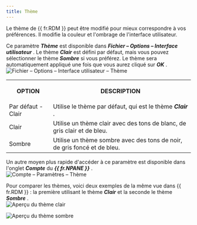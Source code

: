 ```yaml
---
title: Thème
---
```

Le thème de {{ fr.RDM }} peut être modifié pour mieux correspondre à vos préférences. Il modifie la couleur et l'ombrage de l'interface utilisateur.  

Ce paramètre ***Thème*** est disponible dans ***Fichier – Options – Interface utilisateur*** . Le thème ***Clair*** est défini par défaut, mais vous pouvez sélectionner le thème ***Sombre*** si vous préférez. Le thème sera automatiquement appliqué une fois que vous aurez cliqué sur ***OK*** .  
![Fichier – Options – Interface utilisateur – Thème](/img/fr/rdm/windows/clip11341.png) 

<table>
	<tr>
		<th>

OPTION 
		</th>
		<th>
DESCRIPTION 
		</th>
	</tr>
	<tr>
		<td>
Par défaut - Clair 
		</td>
		<td>
Utilise le thème par défaut, qui est le thème ***Clair*** . 
		</td>
	</tr>
	<tr>
		<td>
Clair 
		</td>
		<td>
Utilise un thème clair avec des tons de blanc, de gris clair et de bleu. 
		</td>
	</tr>
	<tr>
		<td>
Sombre 
		</td>
		<td>
Utilise un thème sombre avec des tons de noir, de gris foncé et de bleu. 
		</td>
	</tr>
</table>

Un autre moyen plus rapide d'accéder à ce paramètre est disponible dans l'onglet ***Compte*** du ***{{ fr.NPANE }}*** .  
![Compte – Paramètres – Thème](/img/fr/rdm/windows/RDMWin2069.png) 

Pour comparer les thèmes, voici deux exemples de la même vue dans {{ fr.RDM }} : la première utilisant le thème ***Clair*** et la seconde le thème ***Sombre*** .  
![Aperçu du thème clair](/img/fr/rdm/windows/RDMWin2070.png) 

![Aperçu du thème sombre](/img/fr/rdm/windows/RDMWin2071.png) 

